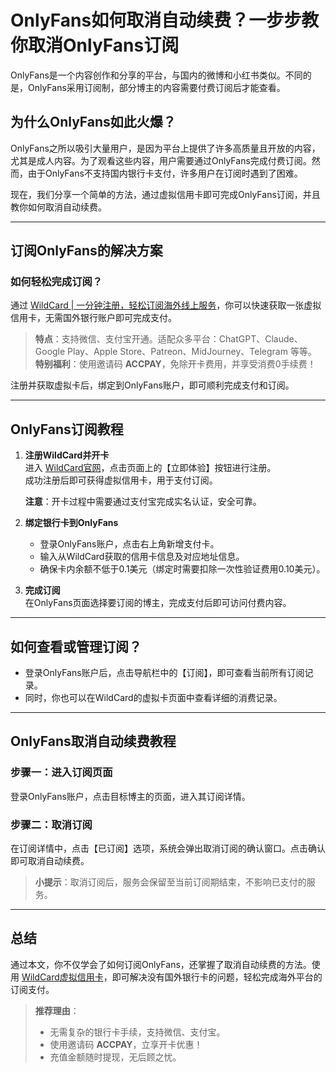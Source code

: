# OnlyFans如何取消自动续费？一步步教你取消OnlyFans订阅

OnlyFans是一个内容创作和分享的平台，与国内的微博和小红书类似。不同的是，OnlyFans采用订阅制，部分博主的内容需要付费订阅后才能查看。

## 为什么OnlyFans如此火爆？

OnlyFans之所以吸引大量用户，是因为平台上提供了许多高质量且开放的内容，尤其是成人内容。为了观看这些内容，用户需要通过OnlyFans完成付费订阅。然而，由于OnlyFans不支持国内银行卡支付，许多用户在订阅时遇到了困难。

现在，我们分享一个简单的方法，通过虚拟信用卡即可完成OnlyFans订阅，并且教你如何取消自动续费。

---

## 订阅OnlyFans的解决方案

### 如何轻松完成订阅？

通过 [WildCard | 一分钟注册，轻松订阅海外线上服务](https://bit.ly/bewildcard)，你可以快速获取一张虚拟信用卡，无需国外银行账户即可完成支付。

> **特点**：支持微信、支付宝开通。适配众多平台：ChatGPT、Claude、Google Play、Apple Store、Patreon、MidJourney、Telegram 等等。  
> **特别福利**：使用邀请码 **ACCPAY**，免除开卡费用，并享受消费0手续费！

注册并获取虚拟卡后，绑定到OnlyFans账户，即可顺利完成支付和订阅。

---

## OnlyFans订阅教程

1. **注册WildCard并开卡**  
   进入 [WildCard官网](https://bit.ly/bewildcard)，点击页面上的【立即体验】按钮进行注册。  
   成功注册后即可获得虚拟信用卡，用于支付订阅。

   **注意**：开卡过程中需要通过支付宝完成实名认证，安全可靠。

2. **绑定银行卡到OnlyFans**  
   - 登录OnlyFans账户，点击右上角新增支付卡。  
   - 输入从WildCard获取的信用卡信息及对应地址信息。
   - 确保卡内余额不低于0.1美元（绑定时需要扣除一次性验证费用0.10美元）。

3. **完成订阅**  
   在OnlyFans页面选择要订阅的博主，完成支付后即可访问付费内容。

---

## 如何查看或管理订阅？

- 登录OnlyFans账户后，点击导航栏中的【订阅】，即可查看当前所有订阅记录。
- 同时，你也可以在WildCard的虚拟卡页面中查看详细的消费记录。

---

## OnlyFans取消自动续费教程

### 步骤一：进入订阅页面  
登录OnlyFans账户，点击目标博主的页面，进入其订阅详情。

### 步骤二：取消订阅  
在订阅详情中，点击【已订阅】选项，系统会弹出取消订阅的确认窗口。点击确认即可取消自动续费。

> **小提示**：取消订阅后，服务会保留至当前订阅期结束，不影响已支付的服务。

---

## 总结

通过本文，你不仅学会了如何订阅OnlyFans，还掌握了取消自动续费的方法。使用 [WildCard虚拟信用卡](https://bit.ly/bewildcard)，即可解决没有国外银行卡的问题，轻松完成海外平台的订阅支付。

> **推荐理由**：  
> - 无需复杂的银行卡手续，支持微信、支付宝。  
> - 使用邀请码 **ACCPAY**，立享开卡优惠！  
> - 充值金额随时提现，无后顾之忧。


